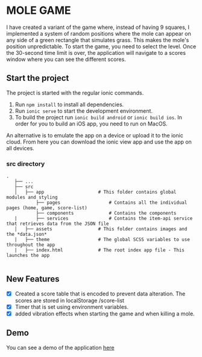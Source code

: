 # MOLE GAME
I have created a variant of the game where, instead of having 9 squares, I implemented a system of random positions where the mole can appear on any side of a green rectangle that simulates grass. This makes the mole's position unpredictable.
To start the game, you need to select the level. Once the 30-second time limit is over, the application will navigate to a scores window where you can see the different scores.

## Start the project
The project is started with the regular ionic commands.

1. Run `npm install` to install all dependencies.
2. Run `ionic serve` to start the development environment.
3. To build the project run `ionic build android` or `ionic build ios`. In order for you to build an iOS app, you need to run on MacOS.

An alternative is to emulate the app on a device or upload it to the ionic cloud. From here you can download the ionic view app and use the app on all devices.

### src directory
```
.
   ├── ...
   ├── src                       
   │   ├── app                    # This folder contains global modules and styling
           ├── pages                  # Contains all the individual pages (home, game, score-list)
           ├── components             # Contains the components 
   |       ├── services               # Contains the item-api service that retrieves data from the JSON file
   │   ├── assets                 # This folder contains images and the *data.json*
   |   ├── theme                  # The global SCSS variables to use throughout the app
   |   ├── index.html             # The root index app file - This launches the app
   
```

## New Features
- [x]  Created a score table that is encoded to prevent data alteration. The scores are stored in localStorage /score-list
- [x]  Timer that is set using environment variables.
- [x]  added vibration effects when starting the game and when killing a mole.

## Demo
You can see a demo of the application [here](https://mole-git-master-enrikegonzalolegarra.vercel.app/home)





